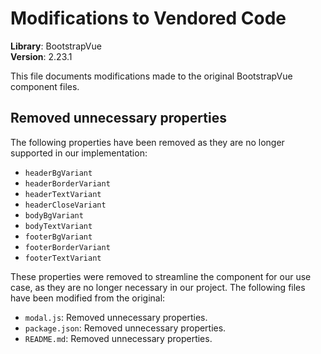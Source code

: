 # Modifications to Vendored Code

**Library**: BootstrapVue  
**Version**: 2.23.1

This file documents modifications made to the original BootstrapVue component files.

## Removed unnecessary properties 

The following properties have been removed as they are no longer supported in our implementation:

- `headerBgVariant`
- `headerBorderVariant`
- `headerTextVariant`
- `headerCloseVariant`
- `bodyBgVariant`
- `bodyTextVariant`
- `footerBgVariant`
- `footerBorderVariant`
- `footerTextVariant`

These properties were removed to streamline the component for our use case, as they are no longer necessary in our project.
The following files have been modified from the original:

- `modal.js`: Removed unnecessary properties.
- `package.json`: Removed unnecessary properties.
- `README.md`: Removed unnecessary properties.